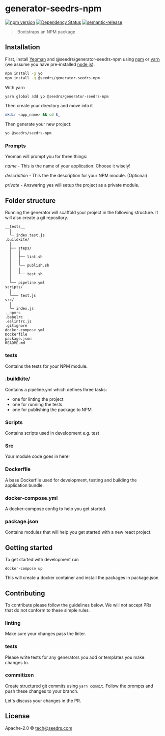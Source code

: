 # generator-seedrs-npm 

[![npm version](https://badge.fury.io/js/%40seedrs%2Fgenerator-seedrs-npm.svg)](https://badge.fury.io/js/%40seedrs%2Fgenerator-seedrs-npm) [![Dependency Status][daviddm-image]][daviddm-url] [![semantic-release](https://img.shields.io/badge/%20%20%F0%9F%93%A6%F0%9F%9A%80-semantic--release-e10079.svg)](https://github.com/semantic-release/semantic-release)

> Bootstraps an NPM package

## Installation

First, install [Yeoman](http://yeoman.io) and @seedrs/generator-seedrs-npm using [npm](https://www.npmjs.com/) or [yarn](https://yarnpkg.com/) (we assume you have pre-installed [node.js](https://nodejs.org/)).

```bash
npm install -g yo
npm install -g @seedrs/generator-seedrs-npm
```

With yarn

```bash
yarn global add yo @seedrs/generator-seedrs-npm
```

Then create your directory and move into it

```bash
mkdir <app_name> && cd $_
```

Then generate your new project:

```bash
yo @seedrs/seedrs-npm
```

### Prompts

Yeoman will prompt you for three things:

*name* - This is the name of your application. Choose it wisely!

*description* - This the the description for your NPM module. (Optional)

*private* - Answering yes will setup the project as a private module.

## Folder structure

Running the generator will scaffold your project in the following
structure. It will also create a git repository.

```
__tests__
  │
  └─ index.test.js
.buildkite/
  │
  ├── steps/
  │   │
  │   ├── lint.sh
  │   │
  │   └── publish.sh
  │   │
  │   └── test.sh
  │
  └── pipeline.yml
scripts/
  │
  └─── test.js
src/
  │
  └─ index.js
._npmrc
.babelrc
.eslintrc.js
.gitignore
docker-compose.yml
Dockerfile
package.json
README.md
```

### __tests__

Contains the tests for your NPM module.

### .buildkite/

Contains a pipeline.yml which defines three tasks:

* one for linting the project
* one for running the tests
* one for publishing the package to NPM

### Scripts

Contains scripts used in development e.g. test

### Src

Your module code goes in here!

### Dockerfile

A base Dockerfile used for development, testing and building the
application bundle.

### docker-compose.yml

A docker-compose config to help you get started.

### package.json

Contains modules that will help you get started with a new react
project.

## Getting started

To get started with development run

```
docker-compose up
```

This will create a docker container and install the packages in
package.json.

## Contributing

To contribute please follow the guidelines below. We will not accept PRs
that do not conform to these simple rules.

### linting

Make sure your changes pass the linter.

### tests

Please write tests for any generators you add or templates you make
changes to.

### commitizen

Create structured git commits using ``yarn commit``. Follow the prompts
and push these changes to your branch.

Let's discuss your changes in the PR.

## License

Apache-2.0 © [tech@seedrs.com](www.seedrs.com)

[daviddm-image]: https://david-dm.org/seedrs/generator-seedrs-npm.svg?theme=shields.io
[daviddm-url]: https://david-dm.org/seedrs/generator-seedrs-npm
